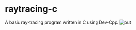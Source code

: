 # raytracing-c

A basic ray-tracing program written in C using Dev-Cpp.
![out](https://user-images.githubusercontent.com/97792959/149629473-061e50b6-997c-4a17-88ae-4b88894ca910.jpg)
